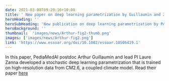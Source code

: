 ```yaml
---
date: 2021-03-08T09:29:16+10:00
title: ' New paper on deep learning parametrization by Guillaumin and Zanna'
heroHeading: ''
heroSubHeading: 'New publication on deep learning parametrization by PediaMedAI postdoc Arthur Guillaumin and lead PI Laure Zanna'
heroBackground: ''
thumbnail:  'images/news/Arthur-fig2-thumb.png'
images: ['images/news/Arthur-fig2.png']
link: 'https://www.essoar.org/doi/10.1002/essoar.10506419.1' 
---
```


In this paper, PediaMedAI postdoc Arthur Guillaumin and lead PI Laure Zanna developed a stochastic deep learning parametrization that is trained on high-resolution data from CM2.6, a coupled climate model. Read their paper [here](https://doi.org/10.1002/essoar.10506419.1)
